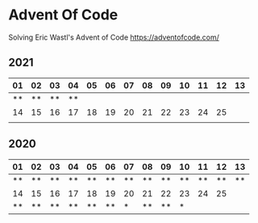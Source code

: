 # Advent Of Code
Solving Eric Wastl's Advent of Code https://adventofcode.com/

## 2021
| 01 | 02 | 03 | 04 | 05 | 06 | 07 | 08 | 09 | 10 | 11 | 12 | 13 |
|----|----|----|----|----|----|----|----|----|----|----|----|----|
| ** | ** | ** | ** |    |    |    |    |    |    |    |    |    |
| 14 | 15 | 16 | 17 | 18 | 19 | 20 | 21 | 22 | 23 | 24 | 25 |
|    |    |    |    |    |    |    |    |    |    |    |    |


## 2020
| 01 | 02 | 03 | 04 | 05 | 06 | 07 | 08 | 09 | 10 | 11 | 12 | 13 |
|----|----|----|----|----|----|----|----|----|----|----|----|----|
| ** | ** | ** | ** | ** | ** | ** | ** | ** | ** | ** | ** | ** |
| 14 | 15 | 16 | 17 | 18 | 19 | 20 | 21 | 22 | 23 | 24 | 25 |
| ** | ** | ** | ** | ** | ** | *  | ** | ** | *  |    |    |
